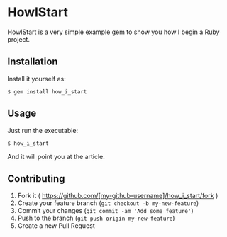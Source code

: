# HowIStart

HowIStart is a very simple example gem to show you how I begin a Ruby project.

## Installation

Install it yourself as:

    $ gem install how_i_start

## Usage

Just run the executable:

```
$ how_i_start
```

And it will point you at the article.

## Contributing

1. Fork it ( https://github.com/[my-github-username]/how_i_start/fork )
2. Create your feature branch (`git checkout -b my-new-feature`)
3. Commit your changes (`git commit -am 'Add some feature'`)
4. Push to the branch (`git push origin my-new-feature`)
5. Create a new Pull Request

